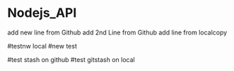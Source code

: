 # Nodejs_API
add new line from Github
add 2nd Line from Github
add line from localcopy

#testnw local
#new test


#test stash on github
#test gitstash on local
